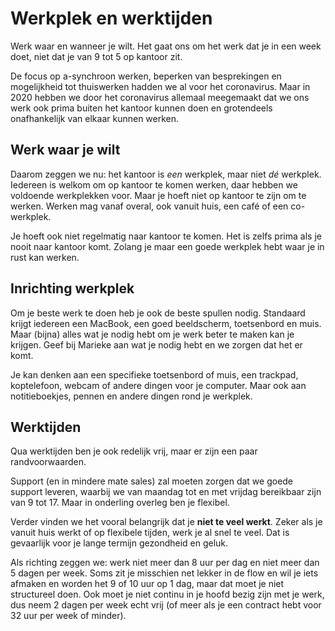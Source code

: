 # Werkplek en werktijden
Werk waar en wanneer je wilt. Het gaat ons om het werk dat je in een week doet, niet dat je van 9 tot 5 op kantoor zit.

De focus op a-synchroon werken, beperken van besprekingen en mogelijkheid tot thuiswerken hadden we al voor het coronavirus. Maar in 2020 hebben we door het coronavirus allemaal meegemaakt dat we ons werk ook prima buiten het kantoor kunnen doen en grotendeels onafhankelijk van elkaar kunnen werken.

## Werk waar je wilt
Daarom zeggen we nu: het kantoor is *een* werkplek, maar niet *dé* werkplek. Iedereen is welkom om op kantoor te komen werken, daar hebben we voldoende werkplekken voor. Maar je hoeft niet op kantoor te zijn om te werken. Werken mag vanaf overal, ook vanuit huis, een café of een co-werkplek.

Je hoeft ook niet regelmatig naar kantoor te komen. Het is zelfs prima als je nooit naar kantoor komt. Zolang je maar een goede werkplek hebt waar je in rust kan werken.

## Inrichting werkplek
Om je beste werk te doen heb je ook de beste spullen nodig. Standaard krijgt iedereen een MacBook, een goed beeldscherm, toetsenbord en muis. Maar (bijna) alles wat je nodig hebt om je werk beter te maken kan je krijgen. Geef bij Marieke aan wat je nodig hebt en we zorgen dat het er komt.

Je kan denken aan een specifieke toetsenbord of muis, een trackpad, koptelefoon, webcam of andere dingen voor je computer. Maar ook aan notitieboekjes, pennen en andere dingen rond je werkplek.

## Werktijden
Qua werktijden ben je ook redelijk vrij, maar er zijn een paar randvoorwaarden. 

Support (en in mindere mate sales) zal moeten zorgen dat we goede support leveren, waarbij we van maandag tot en met vrijdag bereikbaar zijn van 9 tot 17. Maar in onderling overleg ben je flexibel.

Verder vinden we het vooral belangrijk dat je **niet te veel werkt**. Zeker als je vanuit huis werkt of op flexibele tijden, werk je al snel te veel. Dat is gevaarlijk voor je lange termijn gezondheid en geluk. 

Als richting zeggen we: werk niet meer dan 8 uur per dag en niet meer dan 5 dagen per week. Soms zit je misschien net lekker in de flow en wil je iets afmaken en worden het 9 of 10 uur op 1 dag, maar dat moet je niet structureel doen. Ook moet je niet continu in je hoofd bezig zijn met je werk, dus neem 2 dagen per week echt vrij (of meer als je een contract hebt voor 32 uur per week of minder).
